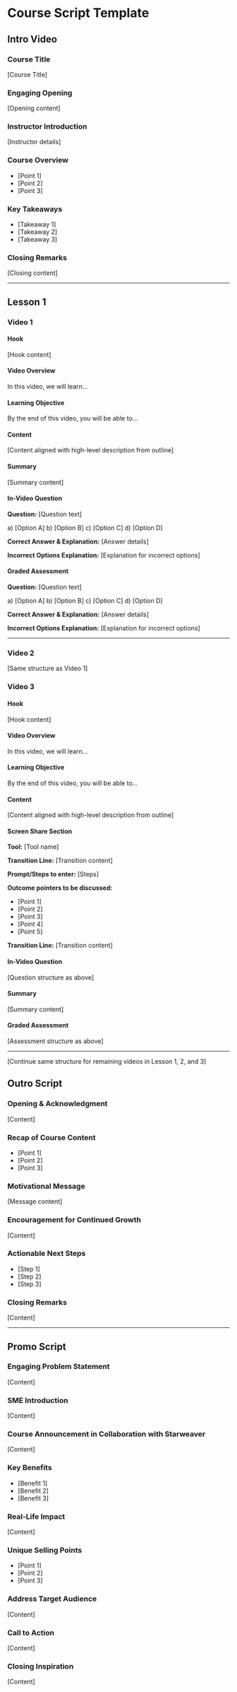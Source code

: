 # Course Script Template

## Intro Video

### Course Title
[Course Title]

### Engaging Opening
[Opening content]

### Instructor Introduction
[Instructor details]

### Course Overview
- [Point 1]
- [Point 2]
- [Point 3]

### Key Takeaways
- [Takeaway 1]
- [Takeaway 2]
- [Takeaway 3]

### Closing Remarks
[Closing content]

---

## Lesson 1

### Video 1

#### Hook
[Hook content]

#### Video Overview
In this video, we will learn...

#### Learning Objective
By the end of this video, you will be able to...

#### Content
[Content aligned with high-level description from outline]

#### Summary
[Summary content]

#### In-Video Question

**Question:**
[Question text]

a) [Option A]
b) [Option B]
c) [Option C]
d) [Option D]

**Correct Answer & Explanation:**
[Answer details]

**Incorrect Options Explanation:**
[Explanation for incorrect options]

#### Graded Assessment

**Question:**
[Question text]

a) [Option A]
b) [Option B]
c) [Option C]
d) [Option D]

**Correct Answer & Explanation:**
[Answer details]

**Incorrect Options Explanation:**
[Explanation for incorrect options]

---

### Video 2
[Same structure as Video 1]

### Video 3

#### Hook
[Hook content]

#### Video Overview
In this video, we will learn...

#### Learning Objective
By the end of this video, you will be able to...

#### Content
[Content aligned with high-level description from outline]

#### Screen Share Section

**Tool:**
[Tool name]

**Transition Line:**
[Transition content]

**Prompt/Steps to enter:**
[Steps]

**Outcome pointers to be discussed:**
- [Point 1]
- [Point 2]
- [Point 3]
- [Point 4]
- [Point 5]

**Transition Line:**
[Transition content]

#### In-Video Question
[Question structure as above]

#### Summary
[Summary content]

#### Graded Assessment
[Assessment structure as above]

---

[Continue same structure for remaining videos in Lesson 1, 2, and 3]

## Outro Script

### Opening & Acknowledgment
[Content]

### Recap of Course Content
- [Point 1]
- [Point 2]
- [Point 3]

### Motivational Message
[Message content]

### Encouragement for Continued Growth
[Content]

### Actionable Next Steps
- [Step 1]
- [Step 2]
- [Step 3]

### Closing Remarks
[Content]

---

## Promo Script

### Engaging Problem Statement
[Content]

### SME Introduction
[Content]

### Course Announcement in Collaboration with Starweaver
[Content]

### Key Benefits
- [Benefit 1]
- [Benefit 2]
- [Benefit 3]

### Real-Life Impact
[Content]

### Unique Selling Points
- [Point 1]
- [Point 2]
- [Point 3]

### Address Target Audience
[Content]

### Call to Action
[Content]

### Closing Inspiration
[Content]